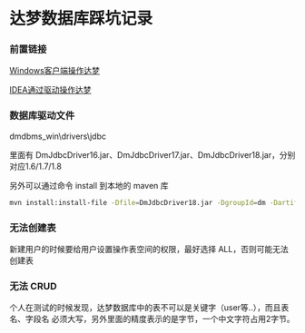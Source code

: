 

# 达梦数据库踩坑记录



### 前置链接

[Windows客户端操作达梦](https://blog.csdn.net/u012014867/article/details/105522846) 

[IDEA通过驱动操作达梦](https://www.cnblogs.com/fangzpa/p/14599963.html)





### 数据库驱动文件

dmdbms_win\drivers\jdbc

里面有 DmJdbcDriver16.jar、DmJdbcDriver17.jar、DmJdbcDriver18.jar，分别对应1.6/1.7/1.8



另外可以通过命令 install 到本地的 maven 库

```bash
mvn install:install-file -Dfile=DmJdbcDriver18.jar -DgroupId=dm -DartifactId=dm-connector-java -Dversion=1.0.0 -Dpackaging=jar
```



### 无法创建表

新建用户的时候要给用户设置操作表空间的权限，最好选择 ALL，否则可能无法创建表



### 无法 CRUD

个人在测试的时候发现，达梦数据库中的表不可以是关键字（user等..），而且表名、字段名 必须大写，另外里面的精度表示的是字节，一个中文字符占用2字节。

